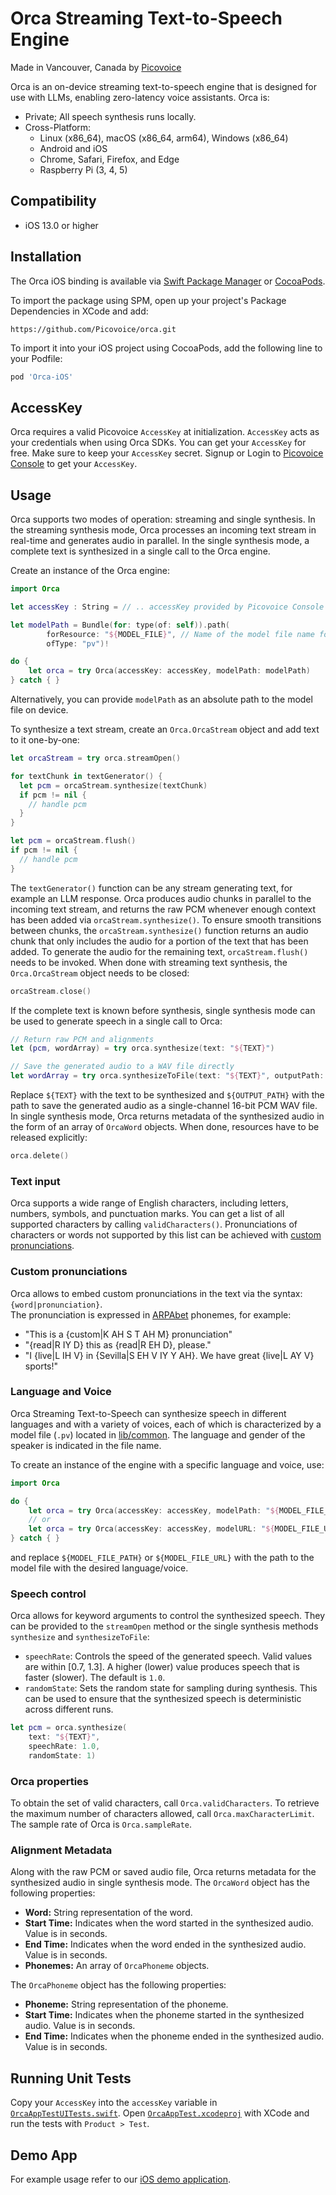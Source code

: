 # Orca Streaming Text-to-Speech Engine

Made in Vancouver, Canada by [Picovoice](https://picovoice.ai)

Orca is an on-device streaming text-to-speech engine that is designed for use with LLMs, enabling zero-latency voice
assistants. Orca is:

- Private; All speech synthesis runs locally.
- Cross-Platform:
    - Linux (x86_64), macOS (x86_64, arm64), Windows (x86_64)
    - Android and iOS
    - Chrome, Safari, Firefox, and Edge
    - Raspberry Pi (3, 4, 5)

## Compatibility

- iOS 13.0 or higher

## Installation

<!-- markdown-link-check-disable -->
The Orca iOS binding is available via [Swift Package Manager](https://www.swift.org/documentation/package-manager/) or [CocoaPods](https://cocoapods.org/pods/Orca-iOS).
<!-- markdown-link-check-enable -->

To import the package using SPM, open up your project's Package Dependencies in XCode and add:
```
https://github.com/Picovoice/orca.git
```
To import it into your iOS project using CocoaPods, add the following line to your Podfile:

```ruby
pod 'Orca-iOS'
```

## AccessKey

Orca requires a valid Picovoice `AccessKey` at initialization. `AccessKey` acts as your credentials when using Orca
SDKs.
You can get your `AccessKey` for free. Make sure to keep your `AccessKey` secret.
Signup or Login to [Picovoice Console](https://console.picovoice.ai/) to get your `AccessKey`.

## Usage

Orca supports two modes of operation: streaming and single synthesis.
In the streaming synthesis mode, Orca processes an incoming text stream in real-time and generates audio in parallel.
In the single synthesis mode, a complete text is synthesized in a single call to the Orca engine.

Create an instance of the Orca engine:

```swift
import Orca

let accessKey : String = // .. accessKey provided by Picovoice Console (https://console.picovoice.ai/)

let modelPath = Bundle(for: type(of: self)).path(
        forResource: "${MODEL_FILE}", // Name of the model file name for Orca
        ofType: "pv")!

do {
    let orca = try Orca(accessKey: accessKey, modelPath: modelPath)
} catch { }
```

Alternatively, you can provide `modelPath` as an absolute path to the model file on device.

To synthesize a text stream, create an `Orca.OrcaStream` object and add text to it one-by-one:

```swift
let orcaStream = try orca.streamOpen()

for textChunk in textGenerator() {
  let pcm = orcaStream.synthesize(textChunk)
  if pcm != nil {
    // handle pcm
  }
}

let pcm = orcaStream.flush()
if pcm != nil {
  // handle pcm
}
```

The `textGenerator()` function can be any stream generating text, for example an LLM response.
Orca produces audio chunks in parallel to the incoming text stream, and returns the raw PCM whenever enough context has
been added via `orcaStream.synthesize()`.
To ensure smooth transitions between chunks, the `orcaStream.synthesize()` function returns an audio chunk that only
includes the audio for a portion of the text that has been added.
To generate the audio for the remaining text, `orcaStream.flush()` needs to be invoked.
When done with streaming text synthesis, the `Orca.OrcaStream` object needs to be closed:

```swift
orcaStream.close()
```

If the complete text is known before synthesis, single synthesis mode can be used to generate speech in a single call to
Orca:

```swift
// Return raw PCM and alignments
let (pcm, wordArray) = try orca.synthesize(text: "${TEXT}")

// Save the generated audio to a WAV file directly
let wordArray = try orca.synthesizeToFile(text: "${TEXT}", outputPath: "${OUTPUT_PATH}")
```

Replace `${TEXT}` with the text to be synthesized and `${OUTPUT_PATH}` with the path to save the generated audio as a
single-channel 16-bit PCM WAV file.
In single synthesis mode, Orca returns metadata of the synthesized audio in the form of an array of `OrcaWord`
objects.
When done, resources have to be released explicitly:

```swift
orca.delete()
```

### Text input

Orca supports a wide range of English characters, including letters, numbers, symbols, and punctuation marks. 
You can get a list of all supported characters by calling `validCharacters()`.
Pronunciations of characters or words not supported by this list can be achieved with
[custom pronunciations](#custom-pronunciations).

### Custom pronunciations

Orca allows to embed custom pronunciations in the text via the syntax: `{word|pronunciation}`.\
The pronunciation is expressed in [ARPAbet](https://en.wikipedia.org/wiki/ARPABET) phonemes, for example:

- "This is a {custom|K AH S T AH M} pronunciation"
- "{read|R IY D} this as {read|R EH D}, please."
- "I {live|L IH V} in {Sevilla|S EH V IY Y AH}. We have great {live|L AY V} sports!"

### Language and Voice

Orca Streaming Text-to-Speech can synthesize speech in different languages and with a variety of voices, 
each of which is characterized by a model file (`.pv`) located in [lib/common](../../lib/common). 
The language and gender of the speaker is indicated in the file name.

To create an instance of the engine with a specific language and voice, use:

```swift
import Orca

do {
    let orca = try Orca(accessKey: accessKey, modelPath: "${MODEL_FILE_PATH}")
    // or
    let orca = try Orca(accessKey: accessKey, modelURL: "${MODEL_FILE_URL}")
} catch { }
```

and replace `${MODEL_FILE_PATH}` or `${MODEL_FILE_URL}` with the path to the model file with the desired language/voice.

### Speech control

Orca allows for keyword arguments to control the synthesized speech. They can be provided to the `streamOpen`
method or the single synthesis methods `synthesize` and `synthesizeToFile`:

- `speechRate`: Controls the speed of the generated speech. Valid values are within [0.7, 1.3]. A higher (lower) value
  produces speech that is faster (slower). The default is `1.0`.
- `randomState`: Sets the random state for sampling during synthesis. This can be used to ensure that the synthesized
  speech is deterministic across different runs.

```swift
let pcm = orca.synthesize(
    text: "${TEXT}",
    speechRate: 1.0,
    randomState: 1)
```

### Orca properties

To obtain the set of valid characters, call `Orca.validCharacters`.
To retrieve the maximum number of characters allowed, call `Orca.maxCharacterLimit`.
The sample rate of Orca is `Orca.sampleRate`.

### Alignment Metadata

Along with the raw PCM or saved audio file, Orca returns metadata for the synthesized audio in single synthesis mode.
The `OrcaWord` object has the following properties:

- **Word:** String representation of the word.
- **Start Time:** Indicates when the word started in the synthesized audio. Value is in seconds.
- **End Time:** Indicates when the word ended in the synthesized audio. Value is in seconds.
- **Phonemes:** An array of `OrcaPhoneme` objects.

The `OrcaPhoneme` object has the following properties:

- **Phoneme:** String representation of the phoneme.
- **Start Time:** Indicates when the phoneme started in the synthesized audio. Value is in seconds.
- **End Time:** Indicates when the phoneme ended in the synthesized audio. Value is in seconds.

## Running Unit Tests

Copy your `AccessKey` into the `accessKey` variable in [`OrcaAppTestUITests.swift`](OrcaAppTest/OrcaAppTestUITests/OrcaAppTestUITests.swift). Open [`OrcaAppTest.xcodeproj`](OrcaAppTest/OrcaAppTest.xcodeproj) with XCode and run the tests with `Product > Test`.

## Demo App

For example usage refer to our [iOS demo application](../../demo/ios).
